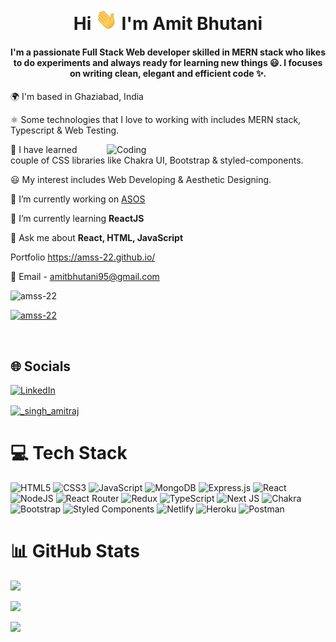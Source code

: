 <h1 align="center">Hi <img src="https://raw.githubusercontent.com/ABSphreak/ABSphreak/master/gifs/Hi.gif" width="35"> I'm Amit Bhutani</h1>

<h4 align="center">I'm a passionate Full Stack Web developer skilled in MERN stack who likes to do experiments and always ready for learning new things 😃. I focuses on writing clean, elegant and efficient code ✨.</h4>


🌍 I'm based in Ghaziabad, India

⚛️ Some technologies that I love to working with includes MERN stack, Typescript & Web Testing.

<img align="right" alt="Coding" width="350"  src="https://cdn.dribbble.com/users/1162077/screenshots/3848914/programmer.gif"/>


🚀 I have learned couple of CSS libraries like Chakra UI, Bootstrap & styled-components.


😃 My interest includes Web Developing & Aesthetic Designing.

🔭 I’m currently working on [ASOS](https://asos-clone-project.netlify.app/)

🌱 I’m currently learning **ReactJS**

💬 Ask me about **React, HTML, JavaScript**

Portfolio https://amss-22.github.io/

📧 Email - amitbhutani95@gmail.com






<p align="left"> <img src="https://komarev.com/ghpvc/?username=amss-22&label=Profile%20views&color=0e75b6&style=flat" alt="amss-22" /> </p>

<p align="left"> <a href="https://github.com/ryo-ma/github-profile-trophy"><img src="https://github-profile-trophy.vercel.app/?username=amss-22" alt="amss-22" /></a> </p>

<p align="left"> <a href="https://twitter.com/" target="blank"><img src="https://img.shields.io/twitter/follow/?logo=twitter&style=for-the-badge" alt="" /></a> </p>


<!-- 💼 Portfolio - [huzaifa-sheikh.netlify.app](https://huzaifa-sheikh.netlify.app/) -->

## 🌐 Socials
[![LinkedIn](https://img.shields.io/badge/LinkedIn-%230077B5.svg?logo=linkedin&logoColor=white)](https://www.linkedin.com/in/amit-bhutani-6a4801236) 

<a href="https://instagram.com/_singh_amitraj" target="blank"><img align="center" src="https://raw.githubusercontent.com/rahuldkjain/github-profile-readme-generator/master/src/images/icons/Social/instagram.svg" alt="_singh_amitraj" height="30" width="40" /></a>

# 💻 Tech Stack
![HTML5](https://img.shields.io/badge/html5-%23E34F26.svg?style=for-the-badge&logo=html5&logoColor=white) 
![CSS3](https://img.shields.io/badge/css3-%231572B6.svg?style=for-the-badge&logo=css3&logoColor=white) 
![JavaScript](https://img.shields.io/badge/javascript-%23323330.svg?style=for-the-badge&logo=javascript&logoColor=%23F7DF1E) 
![MongoDB](https://img.shields.io/badge/MongoDB-%234ea94b.svg?style=for-the-badge&logo=mongodb&logoColor=white) 
![Express.js](https://img.shields.io/badge/express.js-%23404d59.svg?style=for-the-badge&logo=express&logoColor=%2361DAFB) 
![React](https://img.shields.io/badge/react-%2320232a.svg?style=for-the-badge&logo=react&logoColor=%2361DAFB) 
![NodeJS](https://img.shields.io/badge/node.js-6DA55F?style=for-the-badge&logo=node.js&logoColor=white) 
![React Router](https://img.shields.io/badge/React_Router-CA4245?style=for-the-badge&logo=react-router&logoColor=white) 
![Redux](https://img.shields.io/badge/redux-%23593d88.svg?style=for-the-badge&logo=redux&logoColor=white) 
![TypeScript](https://img.shields.io/badge/typescript-%23007ACC.svg?style=for-the-badge&logo=typescript&logoColor=white) 
![Next JS](https://img.shields.io/badge/Next-black?style=for-the-badge&logo=next.js&logoColor=white) 
![Chakra](https://img.shields.io/badge/chakra-%234ED1C5.svg?style=for-the-badge&logo=chakraui&logoColor=white) 
![Bootstrap](https://img.shields.io/badge/bootstrap-%23563D7C.svg?style=for-the-badge&logo=bootstrap&logoColor=white) 
![Styled Components](https://img.shields.io/badge/styled--components-DB7093?style=for-the-badge&logo=styled-components&logoColor=white) 
![Netlify](https://img.shields.io/badge/netlify-%23000000.svg?style=for-the-badge&logo=netlify&logoColor=#00C7B7) 
![Heroku](https://img.shields.io/badge/heroku-%23430098.svg?style=for-the-badge&logo=heroku&logoColor=white) 
![Postman](https://img.shields.io/badge/Postman-FF6C37?style=for-the-badge&logo=postman&logoColor=white)

# 📊 GitHub Stats
![](https://github-readme-stats.vercel.app/api?username=amss-22&theme=react&hide_border=false&include_all_commits=true&count_private=false)<br/>

![](https://github-readme-streak-stats.herokuapp.com/?user=amss-22&theme=react&hide_border=false)<br/>

![](https://github-readme-stats.vercel.app/api/top-langs/?username=amss-22&theme=react&hide_border=false&include_all_commits=true&count_private=false&layout=compact)


<!---
amss-22/amss-22 is a ✨ special ✨ repository because its `README.md` (this file) appears on your GitHub profile.
You can click the Preview link to take a look at your changes.
--->



